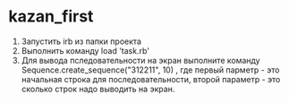 # kazan_first
1) Запустить irb из папки проекта
2) Выполнить команду load 'task.rb'
3) Для вывода пследовательности на экран выполните команду Sequence.create_sequence("312211", 10) , где первый парметр - это начальная строка для последовательности, второй параметр - это сколько строк надо выводить на экран.